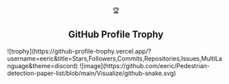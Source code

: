   <p align="center">🏆 <h2 align="center">GitHub Profile Trophy</h2>
![trophy](https://github-profile-trophy.vercel.app/?username=eeric&title=Stars,Followers,Commits,Repositories,Issues,MultiLanguage&theme=discord)
![image](https://github.com/eeric/Pedestrian-detection-paper-list/blob/main/Visualize/github-snake.svg)



